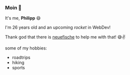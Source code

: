 ### Moin 👋

It's me, **Philipp** 😄

I'm 26 years old and an upcoming *rocket* in WebDev!

Thank god that there is [neuefische](https://www.neuefische.de/) to help me with that! 😅✌️

some of my hobbies:
- roadtrips
- hiking
- sports

<!--
**Philipp-Kaiser/Philipp-Kaiser** is a ✨ _special_ ✨ repository because its `README.md` (this file) appears on your GitHub profile.


[this is a link](link!)

![this is an image](link!)




- 🔭 I’m currently working on ...
- 🌱 I’m currently learning ...
- 👯 I’m looking to collaborate on ...
- 🤔 I’m looking for help with ...
- 💬 Ask me about ...
- 📫 How to reach me: ...
- 😄 Pronouns: ...
- ⚡ Fun fact: ...
-->
